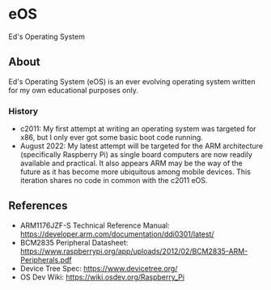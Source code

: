 # eOS
Ed's Operating System
## About
Ed's Operating System (eOS) is an ever evolving operating system written for my own educational purposes only.  
### History
- c2011: My first attempt at writing an operating system was targeted for x86, but I only ever got some basic boot code running.
- August 2022: My latest attempt will be targeted for the ARM architecture (specifically Raspberry Pi) as single board computers are now readily available and practical.  It also appears ARM may be the way of the future as it has become more ubiquitous among mobile devices.  This iteration shares no code in common with the c2011 eOS.

## References
- ARM1176JZF-S Technical Reference Manual: https://developer.arm.com/documentation/ddi0301/latest/
- BCM2835 Peripheral Datasheet: https://www.raspberrypi.org/app/uploads/2012/02/BCM2835-ARM-Peripherals.pdf
- Device Tree Spec: https://www.devicetree.org/
- OS Dev Wiki: https://wiki.osdev.org/Raspberry_Pi